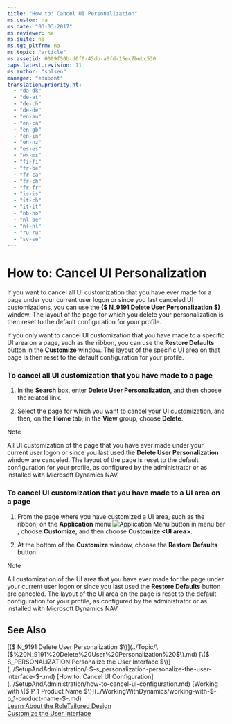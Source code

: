 ```yaml
---
title: "How to: Cancel UI Personalization"
ms.custom: na
ms.date: "03-03-2017"
ms.reviewer: na
ms.suite: na
ms.tgt_pltfrm: na
ms.topic: "article"
ms.assetid: 0009f50b-d6f0-45db-a0fd-15ec7bebc530
caps.latest.revision: 11
ms.author: "solsen"
manager: "edupont"
translation.priority.ht: 
  - "da-dk"
  - "de-at"
  - "de-ch"
  - "de-de"
  - "en-au"
  - "en-ca"
  - "en-gb"
  - "en-in"
  - "en-nz"
  - "es-es"
  - "es-mx"
  - "fi-fi"
  - "fr-be"
  - "fr-ca"
  - "fr-ch"
  - "fr-fr"
  - "is-is"
  - "it-ch"
  - "it-it"
  - "nb-no"
  - "nl-be"
  - "nl-nl"
  - "ru-ru"
  - "sv-se"
---
```

# How to: Cancel UI Personalization
If you want to cancel all UI customization that you have ever made for a page under your current user logon or since you last canceled UI customizations, you can use the **\($ N\_9191 Delete User Personalization $\)** window. The layout of the page for which you delete your personalization is then reset to the default configuration for your profile.  
  
 If you only want to cancel UI customization that you have made to a specific UI area on a page, such as the ribbon, you can use the **Restore Defaults** button in the **Customize** window. The layout of the specific UI area on that page is then reset to the default configuration for your profile.  
  
### To cancel all UI customization that you have made to a page  
  
1.  In the **Search** box, enter **Delete User Personalization**, and then choose the related link.  
  
2.  Select the page for which you want to cancel your UI customization, and then, on the **Home** tab, in the **View** group, choose **Delete**.  
  
> [!NOTE]  
>  All UI customization of the page that you have ever made under your current user logon or since you last used the **Delete User Personalization** window are canceled. The layout of the page is reset to the default configuration for your profile, as configured by the administrator or as installed with Microsoft Dynamics NAV.  
  
### To cancel UI customization that you have made to a UI area on a page  
  
1.  From the page where you have customized a UI area, such as the ribbon, on the **Application** menu ![Application Menu button in menu bar](../BusinessFunctionality/IntegratingWithMicrosoftOffice/media/applicationmenuicon.png "ApplicationMenuIcon"), choose **Customize**, and then choose **Customize \<UI area\>**.  
  
2.  At the bottom of the **Customize** window, choose the **Restore Defaults** button.  
  
> [!NOTE]  
>  All customization of the UI area that you have ever made for the page under your current user logon or since you last used the **Restore Defaults** button are canceled. The layout of the UI area on the page is reset to the default configuration for your profile, as configured by the administrator or as installed with Microsoft Dynamics NAV.  
  
## See Also  
 [\($ N\_9191 Delete User Personalization $\)](../Topic/\($%20N_9191%20Delete%20User%20Personalization%20$\).md)   
 [\($ S\_PERSONALIZATION Personalize the User Interface $\)](../SetupAndAdministration/-$-s_personalization-personalize-the-user-interface-$-.md)   
 [How to: Cancel UI Configuration](../SetupAndAdministration/how-to-cancel-ui-configuration.md)   
 [Working with \($ P\_1 Product Name $\)](../WorkingWithDynamics/working-with-$-p_1-product-name-$-.md)   
 [Learn About the RoleTailored Design](../GettingStarted/learn-about-the-roletailored-design.md)   
 [Customize the User Interface](../SetupAndAdministration/customize-the-user-interface.md)